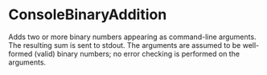 # ConsoleBinaryAddition
Adds two or more binary numbers appearing as command-line arguments.  The resulting sum is sent to stdout.  The arguments are assumed to be well-formed (valid) binary numbers; no error checking is performed on the arguments.
